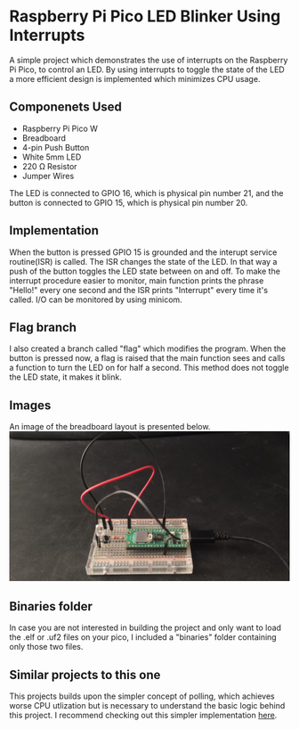 # Raspberry Pi Pico LED Blinker Using Interrupts
A simple project which demonstrates the use of interrupts on the Raspberry Pi Pico, to control an LED. By using interrupts to toggle the state of the LED a more efficient design is implemented which minimizes CPU usage.
## Componenets Used
* Raspberry Pi Pico W
* Breadboard
* 4-pin Push Button
* White 5mm LED
* 220 Ω Resistor
* Jumper Wires

The LED is connected to GPIO 16, which is physical pin number 21, and the button is connected to GPIO 15, which is physical pin number 20.
## Implementation
When the button is pressed GPIO 15 is grounded and the interupt service routine(ISR) is called. The ISR changes the state of the LED. In that way a push of the button toggles the LED state between on and off. To make the interrupt procedure easier to monitor, main function prints the phrase "Hello!" every one second and the ISR prints "Interrupt" every time it's called. I/O can be monitored by using minicom.
## Flag branch
I also created a branch called "flag" which modifies the program. When the button is pressed now, a flag is raised that the main function sees and calls a function to turn the LED on for half a second. This method does not toggle the LED state, it makes it blink.
## Images
An image of the breadboard layout is presented below.
![Breadboard layout](images/irqimg.jpg)
## Binaries folder
In case you are not interested in building the project and only want to load the .elf or .uf2 files on your pico, I included a "binaries" folder containing only those two files.

## Similar projects to this one
This projects builds upon the simpler concept of polling, which achieves worse CPU utlization but is necessary to understand the basic logic behind this project. I recommend checking out this simpler implementation [here](https://github.com/PanagiotisKarath/PicoW-LED-Blink-Polling).